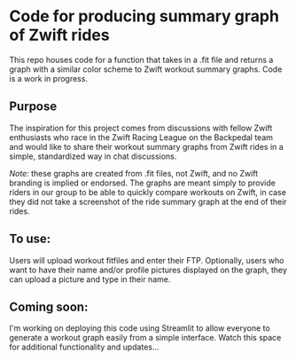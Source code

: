 # Code for producing summary graph of Zwift rides
This repo houses code for a function that takes in a .fit file and returns a graph with a similar color scheme to Zwift workout summary graphs.  Code is a work in progress.

## Purpose
The inspiration for this project comes from discussions with fellow Zwift enthusiasts who race in the Zwift Racing League on the Backpedal team and would like to share their workout summary graphs from Zwift rides in a simple, standardized way in chat discussions.  

_Note:_  these graphs are created from .fit files, not Zwift, and no Zwift branding is implied or endorsed.  The graphs are meant simply to provide riders in our group to be able to quickly compare workouts on Zwift, in case they did not take a screenshot of the ride summary graph at the end of their rides.

## To use:
Users will upload workout fitfiles and enter their FTP. Optionally, users who want to have their name and/or profile pictures displayed on the graph, they can upload a picture and type in their name.

## Coming soon:
I'm working on deploying this code using Streamlit to allow everyone to generate a workout graph easily from a simple interface.
Watch this space for additional functionality and updates...
